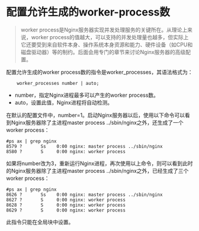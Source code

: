 # 配置允许生成的worker-process数

>worker process是Nginx服务器实现并发处理服务的关键所在。从理论上来说，worker process的值越大，可以支持的并发处理量也越多，但实际上它还要受到来自软件本身、操作系统本身资源和能力、硬件设备（如CPU和磁盘驱动器）等的制约。后面会用专门的章节来讨论Nginx服务器的高级配置。

配置允许生成的worker process数的指令是worker_processes，其语法格式为：
```
    worker_processes number | auto;
```

- number，指定Nginx进程最多可以产生的worker process数。
- auto，设置此值，Nginx进程将自动检测。

在默认的配置文件中，number=1。启动Nginx服务器以后，使用以下命令可以看到Nginx服务器除了主进程master process ../sbin/nginx之外，还生成了一个worker process：
```
#ps ax | grep nginx
8579 ?       Ss    0:00 nginx: master process ../sbin/nginx
8580 ?       S     0:00 nginx: worker process
```

如果将number改为3，重新运行Nginx进程，再次使用以上命令，则可以看到此时的Nginx服务器除了主进程master process ../sbin/nginx之外，已经生成了三个worker process：
```
#ps ax | grep nginx
8626 ?       Ss    0:00 nginx: master process ../sbin/nginx
8627 ?       S     0:00 nginx: worker process
8628 ?       S     0:00 nginx: worker process
8629 ?       S     0:00 nginx: worker process
```
此指令只能在全局块中设置。